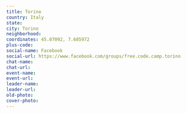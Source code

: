 ```yaml
---
title: Torino
country: Italy
state: 
city: Torino
neighborhood: 
coordinates: 45.07092, 7.685972
plus-code:
social-name: Facebook
social-url: https://www.facebook.com/groups/free.code.camp.torino
chat-name:
chat-url:
event-name:
event-url:
leader-name:
leader-url:
old-photo: 
cover-photo:
---
```

